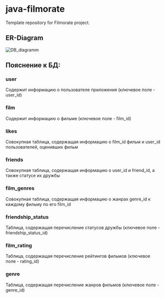 # java-filmorate
Template repository for Filmorate project.
## ER-Diagram
![DB_diagramm](https://github.com/user-attachments/assets/6a5cd202-9f1d-4930-93af-6a3c0d56aae8)


## Пояснение к БД:
### user
Cодержит информацию о пользователе приложения (ключевое поле - user_id)
### film
Cодержит информацию о фильме (ключевое поле - film_id)
### likes
Cовокупная таблица, содержащая информацию о film_id фильм и user_id пользователей, оценивших фильм
### friends
Cовокупная таблица, содержащая информацию о user_id и friend_id, а также статусе их дружбы
### film_genres
Cовокупная таблица, содержащая информацию о жанрах genre_id к каждому фильму по его film_id
### friendship_status
Таблица, содержащая перечисление статусов дружбы (ключевое поле - friendship_status_id)
### film_rating
Таблица, содержащая перечисление рейтингов фильмов (ключевое поле - rating_id)
### genre
Таблица, содержащая перечисление жанров фильмов (ключевое поле - genre_id)
